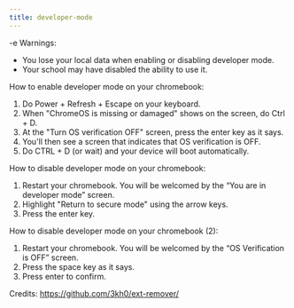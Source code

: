 ```yaml
---
title: developer-mode
---
```


-e 
Warnings:
- You lose your local data when enabling or disabling developer mode.
- Your school may have disabled the ability to use it.

How to enable developer mode on your chromebook:
1. Do Power + Refresh + Escape on your keyboard.
2. When "ChromeOS is missing or damaged" shows on the screen, do Ctrl + D.
3. At the "Turn OS verification OFF" screen, press the enter key as it says.
4. You'll then see a screen that indicates that OS verification is OFF.
5. Do CTRL + D (or wait) and your device will boot automatically.

How to disable developer mode on your chromebook:
1. Restart your chromebook. You will be welcomed by the “You are in developer mode” screen.
2. Highlight "Return to secure mode" using the arrow keys.
3. Press the enter key.

How to disable developer mode on your chromebook (2):
1. Restart your chromebook. You will be welcomed by the “OS Verification is OFF” screen.
2. Press the space key as it says.
3. Press enter to confirm.

Credits: https://github.com/3kh0/ext-remover/
